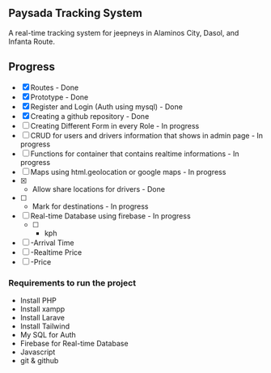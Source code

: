 
## Paysada Tracking System

A real-time tracking system for jeepneys in Alaminos City, Dasol, and Infanta Route. 




## Progress

- [x] Routes - Done
- [x] Prototype - Done
- [x] Register and Login (Auth using mysql) - Done
- [x] Creating a github repository - Done
- [ ] Creating Different Form in every Role - In progress
- [ ] CRUD for users and drivers information that shows in admin page - In progress
- [ ] Functions for container that contains realtime informations - In progress
- [ ] Maps using html.geolocation or google maps - In progress
 - [x]    - Allow share locations for drivers - Done
 - [ ]    - Mark for destinations - In progress
- [ ] Real-time Database using firebase - In progress
  - [ ]   - kph
 - [ ]    -Arrival Time
  - [ ]   -Realtime Price
  - [ ]   -Price

### Requirements to run the project

- Install PHP
- Install xampp
- Install Larave
- Install Tailwind
- My SQL for Auth
- Firebase for Real-time Database
- Javascript
- git & github


